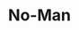 ---
title: "No-Man"
summary: "Formed in Hemel Hempstead, UK in 1986 by and . The groups first incarnation was as No Man Is An Island , featuring guitarist Stuart \"The Still Owl\" Blagden and violinist Ben Coleman. Blagden left, and the remaining three abbreviated the name to No-Man. Signing to One Little Indian, the trio seemed set for mainstream success, winning Single Of The Week in both Melody Maker and Sounds for \"Days In The Trees\". But commercial success eluded them. No-Man started heading deep into artrock territory, recording with the likes of , , and . Bowness and Wilson split with both Coleman and One Little Indian in 1994, and have since recorded several albums as a duo. Note - not to confuse with post Mission Of Burma outfit of the same name."
image: "no-man.jpg"
apple_music_artist_url: "https://music.apple.com/gb/artist/no-man/452143170"
wikipedia_url: "none"
---